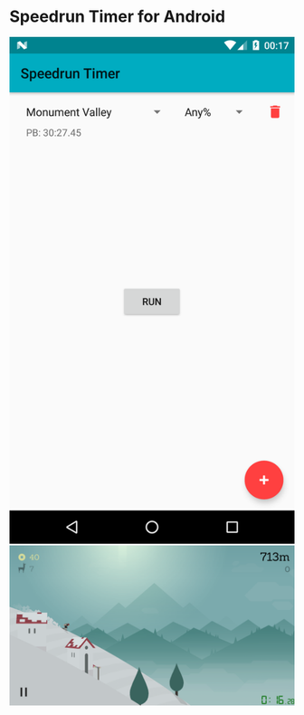 # Speedrun Timer for Android #

![Screenshot 1](/img/screenshot1.png) ![Screenshot 2](/img/screenshot2.png "Timer at the bottom-right")
